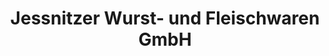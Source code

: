 ---
title: "Jessnitzer Wurst- und Fleischwaren GmbH"
url: /raguhn-jessnitz/jessnitzer-wurst-und-fleischwaren-gmbh/
shop: Metzgerei
---